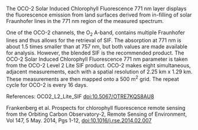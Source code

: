 The OCO-2 Solar Induced Chlorophyll Fluorescence 771 nm layer displays the fluorescence emission from land surfaces derived from in-filling of solar Fraunhofer lines in the 771 nm region of the measured spectrum.

One of the OCO-2 channels, the O<sub>2</sub> A-band, contains multiple Fraunhofer lines and thus allows for the retrieval of SIF. The absorption at 771 nm is about 1.5 times smaller than at 757 nm, but both values are made available for analysis. However, the blended SIF is the recommended product. The OCO-2 Solar Induced Chlorophyll Fluorescence 771 nm parameter is taken from the OCO-2 Level 2 Lite SIF product. OCO-2 makes eight simultaneous, adjacent measurements, each with a spatial resolution of 2.25 km x 1.29 km. These measurements are then mapped onto a 500 m<sup>2</sup> grid. The repeat cycle for OCO-2 is every 16 days.

References: OCO2_L2_Lite_SIF [doi:10.5067/OTRE7KQS8AU8](https://doi.org/10.5067/OTRE7KQS8AU8)

Frankenberg et al. Prospects for chlorophyll fluorescence remote sensing from the Orbiting Carbon Observatory-2, Remote Sensing of Environment, Vol 147, 5 May. 2014, Pgs 1-12, [doi:10.1016/j.rse.2014.02.007](https://doi.org/10.1016/j.rse.2014.02.007)

